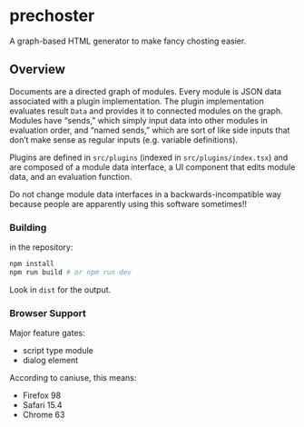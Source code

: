 # prechoster
A graph-based HTML generator to make fancy chosting easier.

## Overview
Documents are a directed graph of modules.
Every module is JSON data associated with a plugin implementation.
The plugin implementation evaluates result `Data` and provides it to connected modules on the graph.
Modules have “sends,” which simply input data into other modules in evaluation order,
and “named sends,” which are sort of like side inputs that don’t make sense as regular inputs (e.g. variable definitions).

Plugins are defined in `src/plugins` (indexed in `src/plugins/index.tsx`) and are composed of a module data interface, a UI component that edits module data, and an evaluation function.

Do not change module data interfaces in a backwards-incompatible way because people are apparently using this software sometimes!!

### Building
in the repository:

```sh
npm install
npm run build # or npm run dev
```

Look in `dist` for the output.

### Browser Support
Major feature gates:

- script type module
- dialog element

According to caniuse, this means:

- Firefox 98
- Safari 15.4
- Chrome 63
